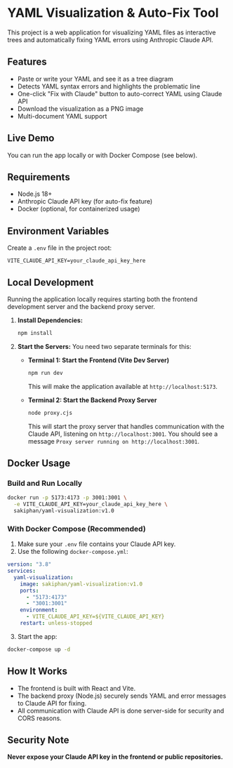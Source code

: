 # YAML Visualization & Auto-Fix Tool

This project is a web application for visualizing YAML files as interactive trees and automatically fixing YAML errors using Anthropic Claude API.

## Features
- Paste or write your YAML and see it as a tree diagram
- Detects YAML syntax errors and highlights the problematic line
- One-click "Fix with Claude" button to auto-correct YAML using Claude API
- Download the visualization as a PNG image
- Multi-document YAML support

## Live Demo
You can run the app locally or with Docker Compose (see below).

## Requirements
- Node.js 18+
- Anthropic Claude API key (for auto-fix feature)
- Docker (optional, for containerized usage)

## Environment Variables
Create a `.env` file in the project root:
```
VITE_CLAUDE_API_KEY=your_claude_api_key_here
```

## Local Development

Running the application locally requires starting both the frontend development server and the backend proxy server.

1.  **Install Dependencies:**
    ```sh
    npm install
    ```

2.  **Start the Servers:** You need two separate terminals for this:

    *   **Terminal 1: Start the Frontend (Vite Dev Server)**
        ```sh
        npm run dev
        ```
        This will make the application available at `http://localhost:5173`.

    *   **Terminal 2: Start the Backend Proxy Server**
        ```sh
        node proxy.cjs
        ```
        This will start the proxy server that handles communication with the Claude API, listening on `http://localhost:3001`. You should see a message `Proxy server running on http://localhost:3001`.


## Docker Usage
### Build and Run Locally
```sh
docker run -p 5173:4173 -p 3001:3001 \
  -e VITE_CLAUDE_API_KEY=your_claude_api_key_here \
  sakiphan/yaml-visualization:v1.0
```

### With Docker Compose (Recommended)
1. Make sure your `.env` file contains your Claude API key.
2. Use the following `docker-compose.yml`:
```yaml
version: "3.8"
services:
  yaml-visualization:
    image: sakiphan/yaml-visualization:v1.0
    ports:
      - "5173:4173"
      - "3001:3001"
    environment:
      - VITE_CLAUDE_API_KEY=${VITE_CLAUDE_API_KEY}
    restart: unless-stopped
```
3. Start the app:
```sh
docker-compose up -d
```

## How It Works
- The frontend is built with React and Vite.
- The backend proxy (Node.js) securely sends YAML and error messages to Claude API for fixing.
- All communication with Claude API is done server-side for security and CORS reasons.

## Security Note
**Never expose your Claude API key in the frontend or public repositories.**